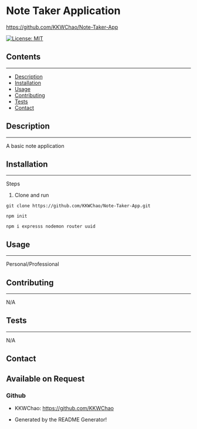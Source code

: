 # Note Taker Application

https://github.com/KKWChao/Note-Taker-App

[![License: MIT](https://img.shields.io/badge/License-MIT-yellow.svg)](https://opensource.org/licenses/MIT)

## Contents

---

- [Description](#description)
- [Installation](#installation)
- [Usage](#usage)
- [Contributing](#contributing)
- [Tests](#tests)
- [Contact](#contact)

## Description

---

A basic note application




## Installation

---

Steps

1. Clone and run
```
git clone https://github.com/KKWChao/Note-Taker-App.git

npm init

npm i expresss nodemon router uuid
```

## Usage

---

Personal/Professional

## Contributing

---

N/A

## Tests

---

N/A

## Contact
Available on Request
---

### Github<br>
- KKWChao: https://github.com/KKWChao
* Generated by the README Generator!